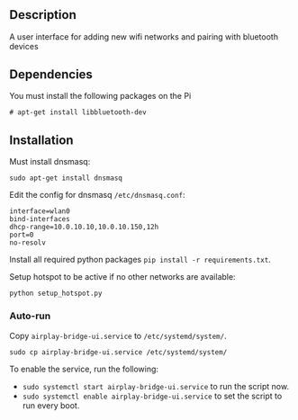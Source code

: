 # 
## Description
A user interface for adding new wifi networks and pairing with bluetooth devices

## Dependencies
You must install the following packages on the Pi
```
# apt-get install libbluetooth-dev
```

## Installation
Must install dnsmasq:
```
sudo apt-get install dnsmasq
```

Edit the config for dnsmasq ``/etc/dnsmasq.conf``:
```
interface=wlan0
bind-interfaces
dhcp-range=10.0.10.10,10.0.10.150,12h
port=0
no-resolv
```

Install all required python packages ``pip install -r requirements.txt``.

Setup hotspot to be active if no other networks are available:
```
python setup_hotspot.py
```

### Auto-run
Copy `airplay-bridge-ui.service` to `/etc/systemd/system/`.

``
sudo cp airplay-bridge-ui.service /etc/systemd/system/
``

To enable the service, run the following: 

* `sudo systemctl start airplay-bridge-ui.service` to run the script now.
* `sudo systemctl enable airplay-bridge-ui.service` to set the script to run every boot.